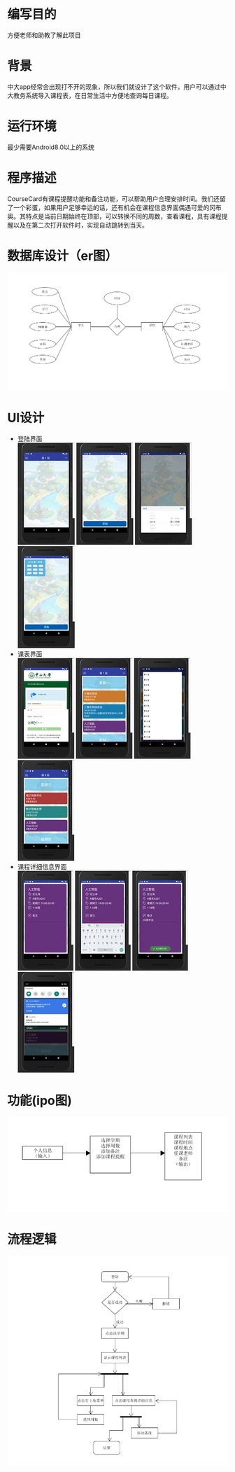# 编写目的
方便老师和助教了解此项目
# 背景
中大app经常会出现打不开的现象，所以我们就设计了这个软件，用户可以通过中大教务系统导入课程表，在日常生活中方便地查询每日课程。
# 运行环境
最少需要Android8.0以上的系统
# 程序描述
CourseCard有课程提醒功能和备注功能，可以帮助用户合理安排时间。我们还留了一个彩蛋，如果用户足够幸运的话，还有机会在课程信息界面偶遇可爱的冈布奥。其特点是当前日期始终在顶部，可以转换不同的周数，查看课程，具有课程提醒以及在第二次打开软件时，实现自动跳转到当天。
# 数据库设计（er图）
![ER](ER.png)

# UI设计
- 登陆界面</br>
![img](assets/clip_image004.jpg) ![img](assets/clip_image006.jpg) ![img](assets/clip_image008.jpg) ![img](assets/clip_image010.jpg)
- 课表界面</br>
![img](assets/clip_image012.jpg) ![img](assets/clip_image014.jpg) ![img](assets/clip_image016.jpg) ![img](assets/clip_image018.jpg)
- 课程详细信息界面</br>
![img](assets/clip_image020.jpg) ![img](assets/clip_image022.jpg) ![img](assets/clip_image024.jpg) ![img](assets/clip_image026.jpg)
# 功能(ipo图)
![ipo](ipo.png)

# 流程逻辑
![活动图](activity1.png)

